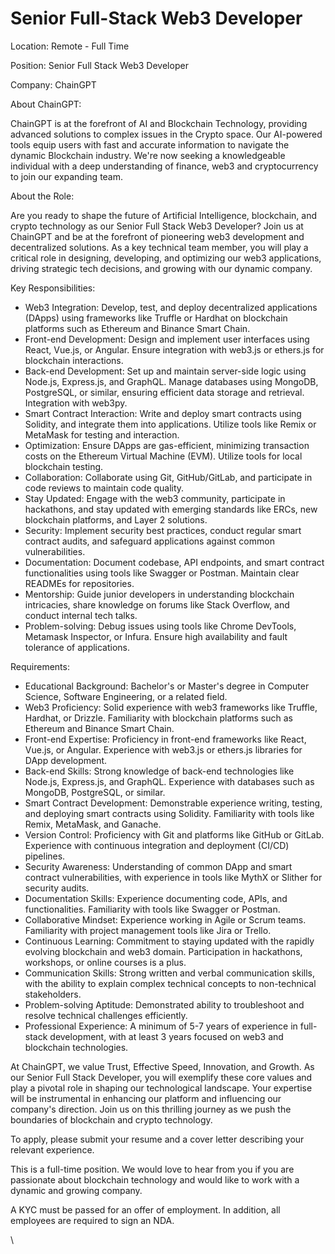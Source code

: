 # Senior Full-Stack Web3 Developer

Location: Remote - Full Time

Position: Senior Full Stack Web3 Developer

Company: ChainGPT

About ChainGPT:

ChainGPT is at the forefront of AI and Blockchain Technology, providing advanced solutions to complex issues in the Crypto space. Our AI-powered tools equip users with fast and accurate information to navigate the dynamic Blockchain industry. We're now seeking a knowledgeable individual with a deep understanding of finance, web3 and cryptocurrency to join our expanding team.

About the Role:

Are you ready to shape the future of Artificial Intelligence, blockchain, and crypto technology as our Senior Full Stack Web3 Developer? Join us at ChainGPT and be at the forefront of pioneering web3 development and decentralized solutions. As a key technical team member, you will play a critical role in designing, developing, and optimizing our web3 applications, driving strategic tech decisions, and growing with our dynamic company.

Key Responsibilities:

* Web3 Integration: Develop, test, and deploy decentralized applications (DApps) using frameworks like Truffle or Hardhat on blockchain platforms such as Ethereum and Binance Smart Chain.
* Front-end Development: Design and implement user interfaces using React, Vue.js, or Angular. Ensure integration with web3.js or ethers.js for blockchain interactions.
* Back-end Development: Set up and maintain server-side logic using Node.js, Express.js, and GraphQL. Manage databases using MongoDB, PostgreSQL, or similar, ensuring efficient data storage and retrieval. Integration with web3py.
* Smart Contract Interaction: Write and deploy smart contracts using Solidity, and integrate them into applications. Utilize tools like Remix or MetaMask for testing and interaction.
* Optimization: Ensure DApps are gas-efficient, minimizing transaction costs on the Ethereum Virtual Machine (EVM). Utilize tools for local blockchain testing.
* Collaboration: Collaborate using Git, GitHub/GitLab, and participate in code reviews to maintain code quality.&#x20;
* Stay Updated: Engage with the web3 community, participate in hackathons, and stay updated with emerging standards like ERCs, new blockchain platforms, and Layer 2 solutions.
* Security: Implement security best practices, conduct regular smart contract audits, and safeguard applications against common vulnerabilities.
* Documentation: Document codebase, API endpoints, and smart contract functionalities using tools like Swagger or Postman. Maintain clear READMEs for repositories.
* Mentorship: Guide junior developers in understanding blockchain intricacies, share knowledge on forums like Stack Overflow, and conduct internal tech talks.
* Problem-solving: Debug issues using tools like Chrome DevTools, Metamask Inspector, or Infura. Ensure high availability and fault tolerance of applications.

Requirements:

* Educational Background: Bachelor's or Master's degree in Computer Science, Software Engineering, or a related field.
* Web3 Proficiency: Solid experience with web3 frameworks like Truffle, Hardhat, or Drizzle. Familiarity with blockchain platforms such as Ethereum and Binance Smart Chain.
* Front-end Expertise: Proficiency in front-end frameworks like React, Vue.js, or Angular. Experience with web3.js or ethers.js libraries for DApp development.
* Back-end Skills: Strong knowledge of back-end technologies like Node.js, Express.js, and GraphQL. Experience with databases such as MongoDB, PostgreSQL, or similar.
* Smart Contract Development: Demonstrable experience writing, testing, and deploying smart contracts using Solidity. Familiarity with tools like Remix, MetaMask, and Ganache.
* Version Control: Proficiency with Git and platforms like GitHub or GitLab. Experience with continuous integration and deployment (CI/CD) pipelines.
* Security Awareness: Understanding of common DApp and smart contract vulnerabilities, with experience in tools like MythX or Slither for security audits.
* Documentation Skills: Experience documenting code, APIs, and functionalities. Familiarity with tools like Swagger or Postman.
* Collaborative Mindset: Experience working in Agile or Scrum teams. Familiarity with project management tools like Jira or Trello.
* Continuous Learning: Commitment to staying updated with the rapidly evolving blockchain and web3 domain. Participation in hackathons, workshops, or online courses is a plus.
* Communication Skills: Strong written and verbal communication skills, with the ability to explain complex technical concepts to non-technical stakeholders.
* Problem-solving Aptitude: Demonstrated ability to troubleshoot and resolve technical challenges efficiently.
* Professional Experience: A minimum of 5-7 years of experience in full-stack development, with at least 3 years focused on web3 and blockchain technologies.

At ChainGPT, we value Trust, Effective Speed, Innovation, and Growth. As our Senior Full Stack Developer, you will exemplify these core values and play a pivotal role in shaping our technological landscape. Your expertise will be instrumental in enhancing our platform and influencing our company's direction. Join us on this thrilling journey as we push the boundaries of blockchain and crypto technology.

To apply, please submit your resume and a cover letter describing your relevant experience.

This is a full-time position. We would love to hear from you if you are passionate about blockchain technology and would like to work with a dynamic and growing company.

A KYC must be passed for an offer of employment. In addition, all employees are required to sign an NDA.

\
